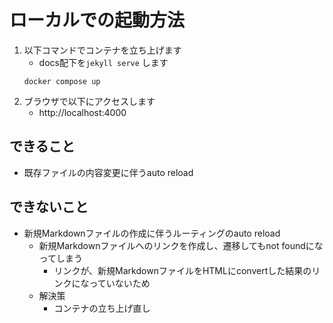 # ローカルでの起動方法

1. 以下コマンドでコンテナを立ち上げます
   * docs配下を`jekyll serve` します
    ```shell
    docker compose up
    ```
2. ブラウザで以下にアクセスします
    * http://localhost:4000


## できること
* 既存ファイルの内容変更に伴うauto reload

## できないこと

* 新規Markdownファイルの作成に伴うルーティングのauto reload
  * 新規Markdownファイルへのリンクを作成し、遷移してもnot foundになってしまう
    * リンクが、新規MarkdownファイルをHTMLにconvertした結果のリンクになっていないため
  * 解決策
    * コンテナの立ち上げ直し